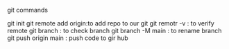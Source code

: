 git commands 

git init 
git remote add origin:to add repo to our git 
git remotr -v : to verify remote
git branch : to check branch
git branch -M main : to rename branch
git push origin main : push code to gir hub